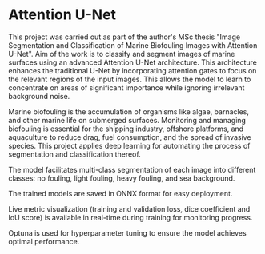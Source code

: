 # Attention U-Net
This project was carried out as part of the author's MSc thesis "Image Segmentation and Classification of Marine Biofouling Images with Attention U-Net". Aim of the work is to classify and segment images of marine surfaces using an advanced Attention U-Net architecture. This architecture enhances the traditional U-Net by incorporating attention gates to focus on the relevant regions of the input images. This allows the model to learn to concentrate on areas of significant importance while ignoring irrelevant background noise.

Marine biofouling is the accumulation of organisms like algae, barnacles, and other marine life on submerged surfaces. Monitoring and managing biofouling is essential for the shipping industry, offshore platforms, and aquaculture to reduce drag, fuel consumption, and the spread of invasive species. This project applies deep learning for automating the process of segmentation and classification thereof.

The model facilitates multi-class segmentation of each image into different classes: no fouling, light fouling, heavy fouling, and sea background.

The trained models are saved in ONNX format for easy deployment.

Live metric visualization (training and validation loss, dice coefficient and IoU score) is available in real-time during training for monitoring progress.

Optuna is used for hyperparameter tuning to ensure the model achieves optimal performance.
